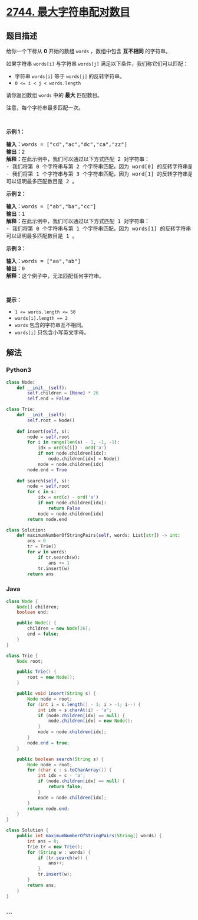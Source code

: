 # [2744. 最大字符串配对数目](https://leetcode-cn.com/problems/find-maximum-number-of-string-pairs)



## 题目描述

<!-- 这里写题目描述 -->

<p>给你一个下标从 <strong>0</strong>&nbsp;开始的数组&nbsp;<code>words</code>&nbsp;，数组中包含 <strong>互不相同</strong>&nbsp;的字符串。</p>

<p>如果字符串&nbsp;<code>words[i]</code>&nbsp;与字符串 <code>words[j]</code>&nbsp;满足以下条件，我们称它们可以匹配：</p>

<ul>
	<li>字符串&nbsp;<code>words[i]</code>&nbsp;等于&nbsp;<code>words[j]</code>&nbsp;的反转字符串。</li>
	<li><code>0 &lt;= i &lt; j &lt; words.length</code></li>
</ul>

<p>请你返回数组 <code>words</code>&nbsp;中的&nbsp;<strong>最大</strong>&nbsp;匹配数目。</p>

<p>注意，每个字符串最多匹配一次。</p>

<p>&nbsp;</p>

<p><strong>示例 1：</strong></p>

<pre>
<b>输入：</b>words = ["cd","ac","dc","ca","zz"]
<b>输出：</b>2
<strong>解释：</strong>在此示例中，我们可以通过以下方式匹配 2 对字符串：
- 我们将第 0 个字符串与第 2 个字符串匹配，因为 word[0] 的反转字符串是 "dc" 并且等于 words[2]。
- 我们将第 1 个字符串与第 3 个字符串匹配，因为 word[1] 的反转字符串是 "ca" 并且等于 words[3]。
可以证明最多匹配数目是 2 。
</pre>

<p><strong>示例 2：</strong></p>

<pre>
<b>输入：</b>words = ["ab","ba","cc"]
<b>输出：</b>1
<b>解释：</b>在此示例中，我们可以通过以下方式匹配 1 对字符串：
- 我们将第 0 个字符串与第 1 个字符串匹配，因为 words[1] 的反转字符串 "ab" 与 words[0] 相等。
可以证明最多匹配数目是 1 。
</pre>

<p><strong>示例 3：</strong></p>

<pre>
<b>输入：</b>words = ["aa","ab"]
<b>输出：</b>0
<strong>解释：</strong>这个例子中，无法匹配任何字符串。
</pre>

<p>&nbsp;</p>

<p><strong>提示：</strong></p>

<ul>
	<li><code>1 &lt;= words.length &lt;= 50</code></li>
	<li><code>words[i].length == 2</code></li>
	<li><code>words</code>&nbsp;包含的字符串互不相同。</li>
	<li><code>words[i]</code>&nbsp;只包含小写英文字母。</li>
</ul>


## 解法

<!-- 这里可写通用的实现逻辑 -->

<!-- tabs:start -->

### **Python3**

<!-- 这里可写当前语言的特殊实现逻辑 -->

```python
class Node:
    def __init__(self):
        self.children = [None] * 26
        self.end = False

class Trie:
    def __init__(self):
        self.root = Node()
    
    def insert(self, s):
        node = self.root
        for i in range(len(s) - 1, -1, -1):
            idx = ord(s[i]) - ord('a')
            if not node.children[idx]:
                node.children[idx] = Node()
            node = node.children[idx]
        node.end = True
    
    def search(self, s):
        node = self.root
        for c in s:
            idx = ord(c) - ord('a')
            if not node.children[idx]:
                return False
            node = node.children[idx]
        return node.end

class Solution:
    def maximumNumberOfStringPairs(self, words: List[str]) -> int:
        ans = 0
        tr = Trie()
        for w in words:
            if tr.search(w):
                ans += 1
            tr.insert(w)
        return ans
```

### **Java**

<!-- 这里可写当前语言的特殊实现逻辑 -->

```java
class Node {
    Node[] children;
    boolean end;

    public Node() {
        children = new Node[26];
        end = false;
    }
}

class Trie {
    Node root;

    public Trie() {
        root = new Node(); 
    }

    public void insert(String s) {
        Node node = root;
        for (int i = s.length() - 1; i > -1; i--) {
            int idx = s.charAt(i) - 'a';
            if (node.children[idx] == null) {
                node.children[idx] = new Node();
            }
            node = node.children[idx];
        }
        node.end = true;
    }

    public boolean search(String s) {
        Node node = root;
        for (char c : s.toCharArray()) {
            int idx = c - 'a';
            if (node.children[idx] == null) {
                return false;
            }
            node = node.children[idx];
        }
        return node.end;
    }
}

class Solution {
    public int maximumNumberOfStringPairs(String[] words) {
        int ans = 0;
        Trie tr = new Trie();
        for (String w : words) {
            if (tr.search(w)) {
                ans++;
            }
            tr.insert(w);
        }
        return ans;
    }
}
```

### **...**

```

```

<!-- tabs:end -->

